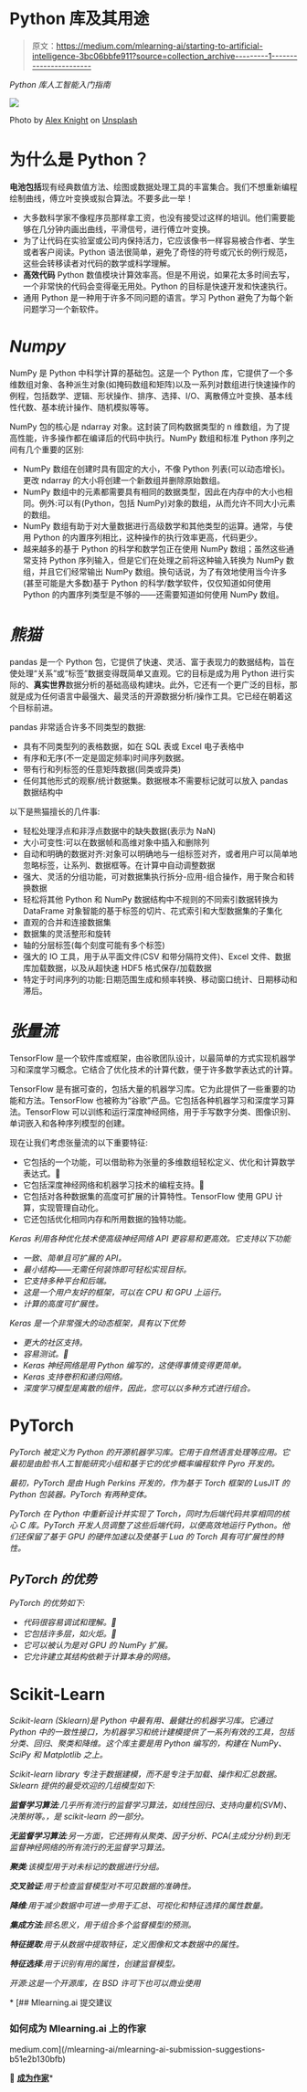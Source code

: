 # Python 库及其用途

> 原文：<https://medium.com/mlearning-ai/starting-to-artificial-intelligence-3bc06bbfe911?source=collection_archive---------1----------------------->

*Python 库人工智能入门指南*

![](img/169516132f3d28c6d2823986c494ac06.png)

Photo by [Alex Knight](https://unsplash.com/@agk42?utm_source=medium&utm_medium=referral) on [Unsplash](https://unsplash.com?utm_source=medium&utm_medium=referral)

# **为什么是 Python？**

**电池包括**现有经典数值方法、绘图或数据处理工具的丰富集合。我们不想重新编程绘制曲线，傅立叶变换或拟合算法。不要多此一举！

*   大多数科学家不像程序员那样拿工资，也没有接受过这样的培训。他们需要能够在几分钟内画出曲线，平滑信号，进行傅立叶变换。
*   为了让代码在实验室或公司内保持活力，它应该像书一样容易被合作者、学生或者客户阅读。Python 语法很简单，避免了奇怪的符号或冗长的例行规范，这些会转移读者对代码的数学或科学理解。
*   **高效代码** Python 数值模块计算效率高。但是不用说，如果花太多时间去写，一个非常快的代码会变得毫无用处。Python 的目标是快速开发和快速执行。
*   通用 Python 是一种用于许多不同问题的语言。学习 Python 避免了为每个新问题学习一个新软件。

# ***Numpy***

NumPy 是 Python 中科学计算的基础包。这是一个 Python 库，它提供了一个多维数组对象、各种派生对象(如掩码数组和矩阵)以及一系列对数组进行快速操作的例程，包括数学、逻辑、形状操作、排序、选择、I/O、离散傅立叶变换、基本线性代数、基本统计操作、随机模拟等等。

NumPy 包的核心是 ndarray 对象。这封装了同构数据类型的 n 维数组，为了提高性能，许多操作都在编译后的代码中执行。NumPy 数组和标准 Python 序列之间有几个重要的区别:

*   NumPy 数组在创建时具有固定的大小，不像 Python 列表(可以动态增长)。更改 ndarray 的大小将创建一个新数组并删除原始数组。
*   NumPy 数组中的元素都需要具有相同的数据类型，因此在内存中的大小也相同。例外:可以有(Python，包括 NumPy)对象的数组，从而允许不同大小元素的数组。
*   NumPy 数组有助于对大量数据进行高级数学和其他类型的运算。通常，与使用 Python 的内置序列相比，这种操作的执行效率更高，代码更少。
*   越来越多的基于 Python 的科学和数学包正在使用 NumPy 数组；虽然这些通常支持 Python 序列输入，但是它们在处理之前将这种输入转换为 NumPy 数组，并且它们经常输出 NumPy 数组。换句话说，为了有效地使用当今许多(甚至可能是大多数)基于 Python 的科学/数学软件，仅仅知道如何使用 Python 的内置序列类型是不够的——还需要知道如何使用 NumPy 数组。

# ***熊猫***

pandas 是一个 Python 包，它提供了快速、灵活、富于表现力的数据结构，旨在使处理“关系”或“标签”数据变得既简单又直观。它的目标是成为用 Python 进行实际的、**真实世界**数据分析的基础高级构建块。此外，它还有一个更广泛的目标，那就是成为任何语言中最强大、最灵活的开源数据分析/操作工具。它已经在朝着这个目标前进。

pandas 非常适合许多不同类型的数据:

*   具有不同类型列的表格数据，如在 SQL 表或 Excel 电子表格中
*   有序和无序(不一定是固定频率)时间序列数据。
*   带有行和列标签的任意矩阵数据(同类或异类)
*   任何其他形式的观察/统计数据集。数据根本不需要标记就可以放入 pandas 数据结构中

以下是熊猫擅长的几件事:

*   轻松处理浮点和非浮点数据中的缺失数据(表示为 NaN)
*   大小可变性:可以在数据帧和高维对象中插入和删除列
*   自动和明确的数据对齐:对象可以明确地与一组标签对齐，或者用户可以简单地忽略标签，让系列、数据框等。在计算中自动调整数据
*   强大、灵活的分组功能，可对数据集执行拆分-应用-组合操作，用于聚合和转换数据
*   轻松将其他 Python 和 NumPy 数据结构中不规则的不同索引数据转换为 DataFrame 对象智能的基于标签的切片、花式索引和大型数据集的子集化
*   直观的合并和连接数据集
*   数据集的灵活整形和旋转
*   轴的分层标签(每个刻度可能有多个标签)
*   强大的 IO 工具，用于从平面文件(CSV 和带分隔符文件)、Excel 文件、数据库加载数据，以及从超快速 HDF5 格式保存/加载数据
*   特定于时间序列的功能:日期范围生成和频率转换、移动窗口统计、日期移动和滞后。

# ***张量流***

TensorFlow 是一个软件库或框架，由谷歌团队设计，以最简单的方式实现机器学习和深度学习概念。它结合了优化技术的计算代数，便于许多数学表达式的计算。

TensorFlow 是有据可查的，包括大量的机器学习库。它为此提供了一些重要的功能和方法。TensorFlow 也被称为“谷歌”产品。它包括各种机器学习和深度学习算法。TensorFlow 可以训练和运行深度神经网络，用于手写数字分类、图像识别、单词嵌入和各种序列模型的创建。

现在让我们考虑张量流的以下重要特征:

*   它包括的一个功能，可以借助称为张量的多维数组轻松定义、优化和计算数学表达式。
*   它包括深度神经网络和机器学习技术的编程支持。
*   它包括对各种数据集的高度可扩展的计算特性。TensorFlow 使用 GPU 计算，实现管理自动化。
*   它还包括优化相同内存和所用数据的独特功能。

*Keras 利用各种优化技术使高级神经网络 API 更容易和更高效。它支持以下功能*

*   *一致、简单且可扩展的 API。*
*   *最小结构——无需任何装饰即可轻松实现目标。*
*   *它支持多种平台和后端。*
*   *这是一个用户友好的框架，可以在 CPU 和 GPU 上运行。*
*   *计算的高度可扩展性。*

*Keras 是一个非常强大的动态框架，具有以下优势*

*   *更大的社区支持。*
*   *容易测试。*
*   *Keras 神经网络是用 Python 编写的，这使得事情变得更简单。*
*   *Keras 支持卷积和递归网络。*
*   *深度学习模型是离散的组件，因此，您可以以多种方式进行组合。*

# ****PyTorch****

*PyTorch 被定义为 Python 的开源机器学习库。它用于自然语言处理等应用。它最初是由脸书人工智能研究小组和基于它的优步概率编程软件 Pyro 开发的。*

*最初，PyTorch 是由 Hugh Perkins 开发的，作为基于 Torch 框架的 LusJIT 的 Python 包装器。PyTorch 有两种变体。*

*PyTorch 在 Python 中重新设计并实现了 Torch，同时为后端代码共享相同的核心 C 库。PyTorch 开发人员调整了这些后端代码，以便高效地运行 Python。他们还保留了基于 GPU 的硬件加速以及使基于 Lua 的 Torch 具有可扩展性的特性。*

## *PyTorch 的优势*

*PyTorch 的优势如下:*

*   *代码很容易调试和理解。*
*   *它包括许多层，如火炬。*
*   *它可以被认为是对 GPU 的 NumPy 扩展。*
*   *它允许建立其结构依赖于计算本身的网络。*

# ****Scikit-Learn****

*Scikit-learn (Sklearn)是 Python 中最有用、最健壮的机器学习库。它通过 Python 中的一致性接口，为机器学习和统计建模提供了一系列有效的工具，包括分类、回归、聚类和降维。这个库主要是用 Python 编写的，构建在 NumPy、SciPy 和 Matplotlib 之上。*

*Scikit-learn library 专注于数据建模，而不是专注于加载、操作和汇总数据。Sklearn 提供的最受欢迎的几组模型如下:*

***监督学习算法**:几乎所有流行的监督学习算法，如线性回归、支持向量机(SVM)、决策树等。，是 scikit-learn 的一部分。*

***无监督学习算法**:另一方面，它还拥有从聚类、因子分析、PCA(主成分分析)到无监督神经网络的所有流行的无监督学习算法。*

***聚类**:该模型用于对未标记的数据进行分组。*

***交叉验证**:用于检查监督模型对不可见数据的准确性。*

***降维**:用于减少数据中可进一步用于汇总、可视化和特征选择的属性数量。*

***集成方法**:顾名思义，用于组合多个监督模型的预测。*

***特征提取**:用于从数据中提取特征，定义图像和文本数据中的属性。*

***特征选择**:用于识别有用的属性，创建监督模型。*

*开源:这是一个开源库，在 BSD 许可下也可以商业使用*

*[](/mlearning-ai/mlearning-ai-submission-suggestions-b51e2b130bfb) [## Mlearning.ai 提交建议

### 如何成为 Mlearning.ai 上的作家

medium.com](/mlearning-ai/mlearning-ai-submission-suggestions-b51e2b130bfb) 

🔵 [**成为作家**](/mlearning-ai/mlearning-ai-submission-suggestions-b51e2b130bfb)*
